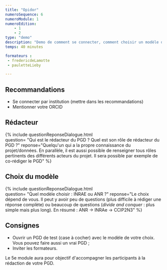 ```yaml
---
title: "Opidor"
numeroSequence: 6
numeroModule: 1
numeroEdition:
    - 1
    - 2
type: "demo"
description: "Demo de comment se connecter, comment choisir un modèle de PGD et inviter les formateurs sur leur DMP"
temps: 40 minutes

formateurs : 
 - fredericdeLamotte
 - pauletteLieby

---
```


## Recommandations

- Se connecter par institution (mettre dans les recommandations)
- Mentionner votre ORCID

## Rédacteur

{% include  questionReponseDialogue.html  
question= "Qui est le rédacteur du PGD ? Quel est son rôle de rédacteur du PGD ?" 
reponse="Quelqu'un qui a la propre connaissance du projet/données. En parallèle, il est aussi possible de renseigner tous rôles pertinents des différents acteurs du projet. Il sera possible par exemple de co-rédiger le PGD" %}

## Choix du modèle

{% include  questionReponseDialogue.html  
question= "Quel modèle choisir : INRAE ou ANR ?" 
reponse="Le choix dépend de vous. Il peut y avoir peu de questions (plus difficile à rédiger une réponse complète) ou beaucoup de questions (*divide and conquer* : plus simple mais plus long). En résumé : ANR -> INRAe -> CCIP2N3" %}

## Consignes

- Ouvrir un PGD de test (case à cocher) avec le modèle de votre choix. Vous pouvez faire aussi un vrai PGD ;
- Inviter les formateurs.

Le 5e module aura pour objectif d'accompagner les participants à la rédaction de votre PGD.
